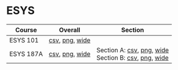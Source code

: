 # ESYS

| Course | Overall | Section |
| ------ | ------- | ------- |
| ESYS 101 | [csv](https://github.com/UCSD-Historical-Enrollment-Data/2024Fall/blob/main/overall/ESYS%20101.csv), [png](https://raw.githubusercontent.com/UCSD-Historical-Enrollment-Data/2024Fall/main/plot_overall/ESYS%20101.png), [wide](https://raw.githubusercontent.com/UCSD-Historical-Enrollment-Data/2024Fall/main/plot_overall_wide/ESYS%20101.png) |  |
| ESYS 187A | [csv](https://github.com/UCSD-Historical-Enrollment-Data/2024Fall/blob/main/overall/ESYS%20187A.csv), [png](https://raw.githubusercontent.com/UCSD-Historical-Enrollment-Data/2024Fall/main/plot_overall/ESYS%20187A.png), [wide](https://raw.githubusercontent.com/UCSD-Historical-Enrollment-Data/2024Fall/main/plot_overall_wide/ESYS%20187A.png) | Section A: [csv](https://github.com/UCSD-Historical-Enrollment-Data/2024Fall/blob/main/section/ESYS%20187A_A.csv), [png](https://raw.githubusercontent.com/UCSD-Historical-Enrollment-Data/2024Fall/main/plot_section/ESYS%20187A_A.png), [wide](https://raw.githubusercontent.com/UCSD-Historical-Enrollment-Data/2024Fall/main/plot_section_wide/ESYS%20187A_A.png)<br>Section B: [csv](https://github.com/UCSD-Historical-Enrollment-Data/2024Fall/blob/main/section/ESYS%20187A_B.csv), [png](https://raw.githubusercontent.com/UCSD-Historical-Enrollment-Data/2024Fall/main/plot_section/ESYS%20187A_B.png), [wide](https://raw.githubusercontent.com/UCSD-Historical-Enrollment-Data/2024Fall/main/plot_section_wide/ESYS%20187A_B.png) |
